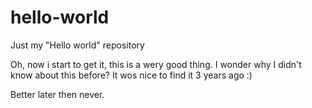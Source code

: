 # hello-world
Just my "Hello world" repository

Oh, now i start to get it, this is a wery good thing.
I wonder why I didn't know about this before?
It wos nice to find it 3 years ago :) 

Better later then never.
